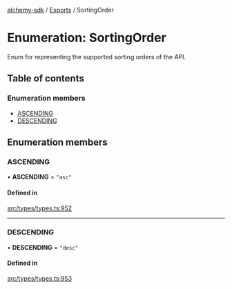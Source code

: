 [alchemy-sdk](../README.md) / [Exports](../modules.md) / SortingOrder

# Enumeration: SortingOrder

Enum for representing the supported sorting orders of the API.

## Table of contents

### Enumeration members

- [ASCENDING](SortingOrder.md#ascending)
- [DESCENDING](SortingOrder.md#descending)

## Enumeration members

### ASCENDING

• **ASCENDING** = `"asc"`

#### Defined in

[src/types/types.ts:952](https://github.com/alchemyplatform/alchemy-sdk-js/blob/8b1ae5c/src/types/types.ts#L952)

___

### DESCENDING

• **DESCENDING** = `"desc"`

#### Defined in

[src/types/types.ts:953](https://github.com/alchemyplatform/alchemy-sdk-js/blob/8b1ae5c/src/types/types.ts#L953)
